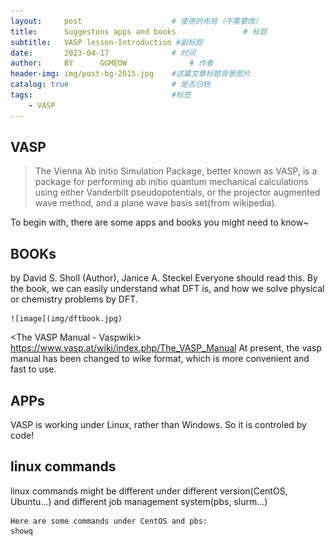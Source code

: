 ```yaml
---
layout:     post   				    # 使用的布局（不需要改）
title:      Suggestons apps and books 				# 标题 
subtitle:   VASP lesson-Introduction #副标题
date:       2023-04-17 				# 时间
author:     BY 		GGMEOW				# 作者
header-img: img/post-bg-2015.jpg 	#这篇文章标题背景图片
catalog: true 						# 是否归档
tags:								#标签
    - VASP
---
```


## VASP
>The Vienna Ab initio Simulation Package, better known as VASP, is a package for performing ab initio quantum mechanical calculations using either Vanderbilt pseudopotentials, or the projector augmented wave method, and a plane wave basis set(from wikipedia).

To begin with, there are some apps and books you might need to know~

## BOOKs
<Density Functional Theory: A Practical Introduction> by David S. Sholl (Author), Janice A. Steckel 
Everyone should read this. By the book, we can easily understand what DFT is, and how we solve physical or chemistry problems by DFT.
    
    ![image](img/dftbook.jpg)

<The VASP Manual - Vaspwiki> https://www.vasp.at/wiki/index.php/The_VASP_Manual
    At present, the vasp manual has been changed to wike format, which is more convenient and fast to use.

## APPs

VASP is working under Linux, rather than Windows. So it is controled by code!
    
## linux commands 
linux commands might be different under different version(CentOS, Ubuntu...) and different job management system(pbs, slurm...)
    
    Here are some commands under CentOS and pbs:
    showq
    
    
    
